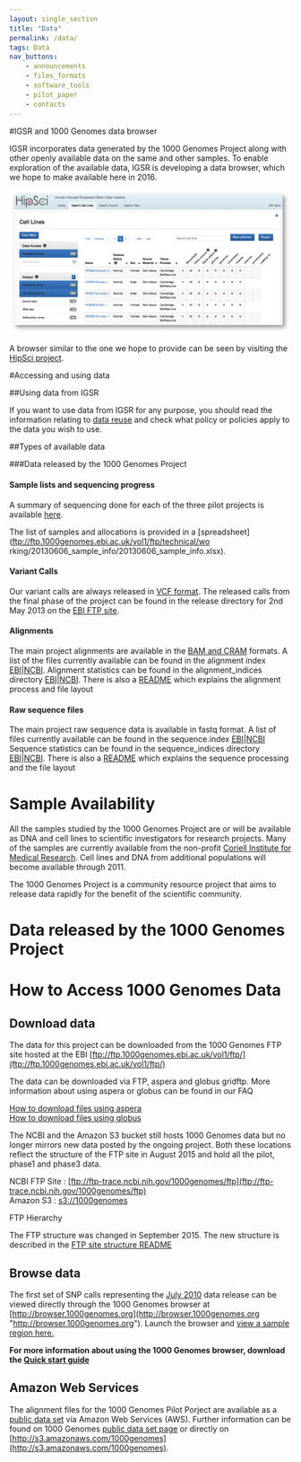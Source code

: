 ```yaml
---
layout: single_section
title: "Data"
permalink: /data/
tags: Data
nav_buttons:
    - announcements
    - files_formats
    - software_tools
    - pilot_paper
    - contacts
---
```


#IGSR and 1000 Genomes data browser

IGSR incorporates data generated by the 1000 Genomes Project along with other openly available data on the same and other samples. To enable exploration of the available data, IGSR is developing a data browser, which we hope to make available here in 2016.

![HipSci screen shot](/sites/1000genomes.org/files/images/hipsci_screen.png?raw=true)

A browser similar to the one we hope to provide can be seen by visiting the [HipSci project](http://www.hipsci.org/lines/#/lines).

#Accessing and using data

##Using data from IGSR

If you want to use data from IGSR for any purpose, you should read the information relating to [data reuse](/IGSR_disclaimer) and check what policy or policies apply to the data you wish to use.

##Types of available data

###Data released by the 1000 Genomes Project

#### Sample lists and sequencing progress

A summary of sequencing done for each of the three pilot projects is available [here](/sites/1000genomes.org/files/docs/PilotsSummary.pdf). 

The list of samples and allocations is provided in a [spreadsheet](ftp://ftp.1000genomes.ebi.ac.uk/vol1/ftp/technical/wo
rking/20130606_sample_info/20130606_sample_info.xlsx).

#### Variant Calls

Our variant calls are always released in [VCF format](https://samtools.github.io/hts-specs/). The released calls from the final phase of the project can be found in the release directory for 2nd May 2013 on the [EBI FTP site](ftp://ftp.1000genomes.ebi.ac.uk/vol1/ftp/release/20130502).

#### Alignments

The main project alignments are available in the [BAM and CRAM](https://samtools.github.io/hts-specs/) formats. A list of the files currently available can be found in the alignment index [EBI](ftp://ftp.1000genomes.ebi.ac.uk/vol1/ftp/alignment.index)\|[NCBI](ftp://ftp-trace.ncbi.nih.gov/1000genomes/ftp/alignment.index). Alignment statistics can be found in the alignment_indices directory [EBI](ftp://ftp.1000genomes.ebi.ac.uk/vol1/ftp/alignment_indices)\|[NCBI](ftp://ftp-trace.ncbi.nih.gov/1000genomes/ftp/alignment_indices). There is also a [README](ftp://ftp.1000genomes.ebi.ac.uk/vol1/ftp/historical_data/former_toplevel/README.alignment_data.md) which explains the alignment process and file layout

#### Raw sequence files

The main project raw sequence data is available in fastq format. A list of files currently available can be found in the sequence.index [EBI](ftp://ftp.1000genomes.ebi.ac.uk/vol1/ftp/sequence.index)\|[NCBI](ftp://ftp-trace.ncbi.nih.gov/1000genomes/ftp/sequence.index) Sequence statistics can be found in the sequence_indices directory [EBI](ftp://ftp.1000genomes.ebi.ac.uk/vol1/ftp/sequence_indices)\|[NCBI](ftp://ftp-trace.ncbi.nih.gov/1000genomes/ftp/sequence_indices). There is also a [README](ftp://ftp.1000genomes.ebi.ac.uk/vol1/ftp/historical_data/former_toplevel/README.sequence_data) which explains the sequence processing and the file layout




# Sample Availability

All the samples studied by the 1000 Genomes Project are or will be available as DNA and cell lines to scientific investigators for research projects. Many of the samples are currently available from the non-profit [Coriell Institute for Medical Research](http://ccr.coriell.org/sections/Collections/NHGRI/hapmap.aspx?PgId=266&coll=GM). Cell lines and DNA from additional populations will become available through 2011.

The 1000 Genomes Project is a community resource project that aims to release data rapidly for the benefit of the scientific community.


# Data released by the 1000 Genomes Project



# How to Access 1000 Genomes Data

## Download data

The data for this project can be downloaded from the 1000 Genomes FTP site hosted at the EBI [ftp://ftp.1000genomes.ebi.ac.uk/vol1/ftp/](ftp://ftp.1000genomes.ebi.ac.uk/vol1/ftp/)

The data can be downloaded via FTP, aspera and globus gridftp. More information about using aspera or globus can be found in our FAQ

[How to download files using aspera](http://www.1000genomes.org/faq/how-download-files-using-aspera)  
[How to download files using globus](http://www.1000genomes.org/faq/can-i-access-1000-genomes-data-globus-online)

The NCBI and the Amazon S3 bucket still hosts 1000 Genomes data but no longer mirrors new data posted by the ongoing project. Both these locations reflect the structure of the FTP site in August 2015 and hold all the pilot, phase1 and phase3 data.

NCBI FTP Site : [ftp://ftp-trace.ncbi.nih.gov/1000genomes/ftp](ftp://ftp-trace.ncbi.nih.gov/1000genomes/ftp)  
Amazon S3 : [s3://1000genomes](denied:s3://1000genomes)

FTP Hierarchy

The FTP structure was changed in September 2015\. The new structure is described in the [FTP site structure README](ftp://ftp.1000genomes.ebi.ac.uk/vol1/ftp/README_ftp_site_structure.md) 

## Browse data

The first set of SNP calls representing the [July 2010](ftp://ftp.1000genomes.ebi.ac.uk/vol1/ftp/pilot_data/release/2010_07/) data release can be viewed directly through the 1000 Genomes browser at [http://browser.1000genomes.org](http://browser.1000genomes.org "http://browser.1000genomes.org"). Launch the browser and [view a sample region here.](http://browser.1000genomes.org/Homo_sapiens/Location/View?r=6:133017695-133161157)

**For more information about using the 1000 Genomes browser, download the [Quick start guide](/sites/1000genomes.org/files/documents/1000genomes_browser_quickstart.pdf)**

## Amazon Web Services

The alignment files for the 1000 Genomes Pilot Porject are available as a [public data set](http://aws.amazon.com/publicdatasets/) via Amazon Web Services (AWS). Further information can be found on 1000 Genomes [public data set page](http://aws.amazon.com/datasets/4383) or directly on [http://s3.amazonaws.com/1000genomes](http://s3.amazonaws.com/1000genomes).
